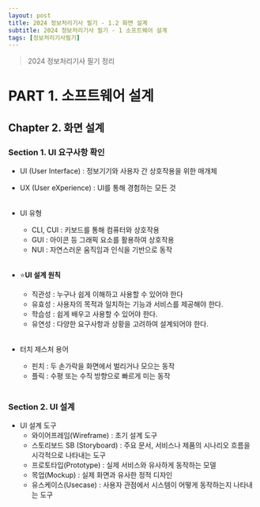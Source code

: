 ```yaml
---
layout: post
title: 2024 정보처리기사 필기 - 1.2 화면 설계
subtitle: 2024 정보처리기사 필기 - 1 소프트웨어 설계
tags: [정보처리기사필기]
---
```

> 2024 정보처리기사 필기 정리

# PART 1. 소프트웨어 설계
## Chapter 2. 화면 설계
### Section 1. UI 요구사항 확인

- UI (User Interface) : 정보기기와 사용자 간 상호작용을 위한 매개체
- UX (User eXperience) : UI를 통해 경험하는 모든 것
<br/><br/>

- UI 유형
  - CLI, CUI : 키보드를 통해 컴퓨터와 상호작용
  - GUI : 아이콘 등 그래픽 요소를 활용하여 상호작용
  - NUI : 자연스러운 움직임과 인식을 기반으로 동작
<br/><br/>

- ⭐**UI 설계 원칙**
  - 직관성 : 누구나 쉽게 이해하고 사용할 수 있어야 한다
  - 유효성 : 사용자의 목적과 일치하는 기능과 서비스를 제공해야 한다.
  - 학습성 : 쉽게 배우고 사용할 수 있어야 한다.
  - 유연성 : 다양한 요구사항과 상황을 고려하여 설계되어야 한다.
<br/><br/>

- 터치 제스처 용어
  - 핀치 : 두 손가락을 화면에서 벌리거나 모으는 동작
  - 플릭 : 수평 또는 수직 방향으로 빠르게 미는 동작
<br/><br/>

### Section 2. UI 설계

- UI 설계 도구
  - 와이어프레임(Wireframe) : 초기 설계 도구
  - 스토리보드 SB (Storyboard) : 주요 문서, 서비스나 제품의 시나리오 흐름을 시각적으로 나타내는 도구
  - 프로토타입(Prototype) : 실제 서비스와 유사하게 동작하는 모델
  - 목업(Mockup) : 실제 화면과 유사한 정적 디자인
  - 유스케이스(Usecase) : 사용자 관점에서 시스템이 어떻게 동작하는지 나타내는 도구
